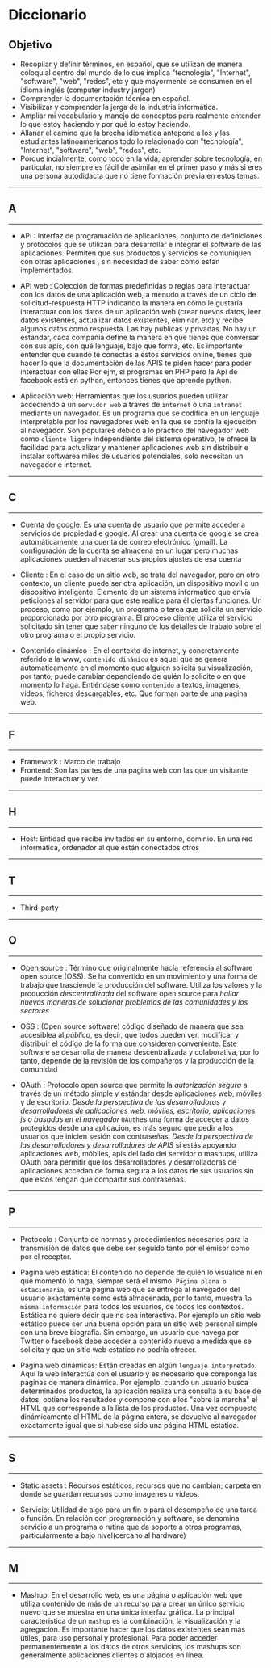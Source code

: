 # Diccionario 

## Objetivo
- Recopilar y definir términos, en español, que se utilizan de manera coloquial dentro del mundo de lo que implica 
"tecnología", "Internet", "software", "web", "redes", etc y que mayormente se consumen en el idioma inglés (computer industry jargon)
- Comprender la documentación técnica en español.
- Visibilizar y comprender la jerga de la industria informática.
- Ampliar mi vocabulario y manejo de conceptos para realmente entender lo que estoy haciendo y por qué lo estoy haciendo.
- Allanar el camino que la brecha idiomatica antepone a los y las estudiantes latinoamericanos todo lo relacionado con "tecnología", "Internet", "software", "web", "redes", etc.
- Porque incialmente, como todo en la vida, aprender sobre tecnología, en particular, no siempre es fácil de asimilar en el primer paso y más si eres una persona autodidacta que no tiene formación previa en estos temas.

-------------------------------------------------------------------------------
## A
-------------------------------------------------------------------------------

- API : Interfaz de programación de aplicaciones, conjunto de definiciones y protocolos que se utilizan para desarrollar e integrar el software de las aplicaciones. Permiten que sus productos y servicios se comuniquen con otras aplicaciones , sin necesidad de saber cómo están implementados.


- API web : Colección de formas predefinidas o reglas para interactuar con los datos de una aplicación web, a menudo a través de un ciclo de solicitud-respuesta HTTP indicando la manera en cómo le gustaría interactuar con los datos de un aplicación web (crear nuevos datos, leer datos existentes, actualizar datos existentes, eliminar, etc) y recibe algunos datos como respuesta. Las hay públicas y privadas.
No hay un estandar, cada compañia define la manera en que tienes que conversar con sus apis, con qué lenguaje, bajo que forma, etc.
Es importante entender que cuando te conectas a estos servicios online, tienes que hacer lo que la documentación de las APIS te piden hacer para poder interactuar con ellas
Por ejm, si programas en PHP pero la Api de facebook está en python, entonces tienes que aprende python.



- Aplicación web: Herramientas que los usuarios pueden utilizar accediendo a un `servidor web` a través de `internet` o una `intranet` mediante un navegador. Es un programa que se codifica en un lenguaje interpretable por los navegadores web en la que se confía la ejecución al navegador.
Son populares debido a lo práctico del navegador web como `cliente ligero` independiente del sistema operativo, te ofrece la facilidad para actualizar y mantener aplicaciones web sin distribuir e instalar softwarea miles de usuarios potenciales, solo necesitan un navegador e internet.


--------------------------------------------------------------------------------
## C
--------------------------------------------------------------------------------

- Cuenta de google: Es una cuenta de usuario que permite acceder a servicios de propiedad e google.
Al crear una cuenta de google se crea automáticamente una cuenta de correo electrónico (gmail).
La configuración de la cuenta se almacena en un lugar pero muchas aplicaciones pueden almacenar sus propios ajustes de esa cuenta

- Cliente : En el caso de un sitio web, se trata del navegador, pero en otro contexto,
un cliente puede ser otra aplicación, un dispositivo movil o un dispositivo inteligente.
Elemento de un sistema informático que envía peticiones al servidor para que este realice para él ciertas funciones.
Un proceso, como por ejemplo, un programa o tarea que solicita un servicio proporcionado por otro programa. El proceso cliente utiliza el servicio solicitado sin tener que `saber` ninguno de los detalles de trabajo sobre el otro programa o el propio servicio.


- Contenido dinámico : En el contexto de internet, y concretamente referido a la www, `contenido dinámico` es aquel que se genera automaticamente en el momento que alguien solicita su visualización, por tanto, puede cambiar dependiendo de quién lo solicite o en que momento lo haga. Entiéndase como  `contenido` a textos, imagenes, videos, ficheros descargables, etc. Que forman parte de una página web.




-------------------------------------------------------------------------------
## F
-------------------------------------------------------------------------------
- Framework : Marco de trabajo
- Frontend: Son las partes de una pagina web con las que un visitante puede
interactuar y ver.


-------------------------------------------------------------------------------
## H
-------------------------------------------------------------------------------
- Host: Entidad que recibe invitados en su entorno, dominio. En una red informática, ordenador al que 
están conectados otros

-------------------------------------------------------------------------------
## T
-------------------------------------------------------------------------------
- Third-party

-------------------------------------------------------------------------------
## O
-------------------------------------------------------------------------------
- Open source : Término que originalmente hacía referencia al software open source 
(OSS). Se ha convertido en un movimiento y una forma de trabajo que trasciende la producción del software.
Utiliza los valores y la producción *descentralizada* del software open source para *hallar nuevas maneras de solucionar problemas de las comunidades y los sectores*

- OSS : (Open source software) código diseñado de manera que sea accesiblea al *público*, es decir, que todos pueden ver,
modificar y distribuir el código de la forma que consideren conveniente. 
Este software se desarrolla de manera descentralizada y colaborativa, por lo tanto, depende de la revisión de los compañeros
y la producción de la comunidad


- OAuth : Protocolo open source que permite la *autorización segura*  a través de un método simple y estándar desde aplicaciones web, móviles y de escritorio. 
*Desde la perspectiva de las desarrolladoras y desarrolladores  de aplicaciones web, móviles, escritorio, aplicaciones js o basadas en el navegador* `OAuth`es una forma de acceder a datos protegidos desde una aplicación, es más seguro que pedir a los usuarios que inicien sesión con contraseñas.
*Desde la perspectiva de las desarrolladores y desarrolladores de APIS* si estás apoyando aplicaciones web, móbiles, apis del lado del servidor o mashups, utiliza OAuth para permitir que los desarrolladores y desarrolladoras de aplicaciones accedan de forma segura a los datos de sus usuarios sin que estos tengan que compartir sus contraseñas.

-------------------------------------------------------------------------------
## P
-------------------------------------------------------------------------------
- Protocolo : Conjunto de normas y procedimientos necesarios para la transmisión de datos
que debe ser seguido tanto por el emisor como por el receptor.

- Página web estática: El contenido no depende de quién lo visualice ni en qué momento lo haga, siempre será el mismo. 
`Página plana o estacionaria`, es una pagina web que se entrega al navegador del usuario exactamente como está almacenada, por lo tanto, muestra `la misma información` para todos los usuarios, de todos los contextos.
Estática no quiere decir que no sea interactiva. Por ejemplo un sitio web estático puede ser una buena opción para un sitio web personal simple con una breve biografía. Sin embargo, un usuario que navega por Twitter o facebook debe acceder a contenido nuevo a medida que se solicita y que un sitio web estatico no podría ofrecer.

- Página web dinámicas: Están creadas en algún `lenguaje interpretado`. Aquí la web interactúa con el usuario y es necesario que componga las páginas de manera dinámica. Por ejemplo, cuando un usuario busca determinados productos, la aplicación realiza una consulta a su base de datos, obtiene los resultados y compone con ellos "sobre la marcha" el HTML que corresponde a la lista de los productos. Una vez compuesto dinámicamente el HTML de la página entera, se devuelve al navegador exactamente igual que si hubiese sido una página HTML estática.



-------------------------------------------------------------------------------
## S
-------------------------------------------------------------------------------

- Static assets : Recursos estáticos, recursos que no cambian; carpeta en donde se guardan recursos como imagenes o videos.

- Servicio: Utilidad de algo para un fin o para el desempeño de una tarea o función.
En relación con programación y software, se denomina servicio a un programa o rutina que da soporte a otros programas, particularmente a bajo nivel(cercano al hardware)





-------------------------------------------------------------------------------
## M
-------------------------------------------------------------------------------

- Mashup: En el desarrollo web, es una página o aplicación web que utiliza contenido de más de un recurso para crear un único servicio nuevo que se muestra en una única interfaz gráfica. La principal caracteristica de un `mashup` es la combinación, la visualización y la agregación. Es importante hacer que los datos existentes sean más útiles, para uso personal y profesional.
Para poder acceder permanentemente a los datos de otros servicios, los mashups son generalmente aplicaciones clientes o alojados en línea.

